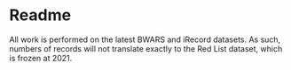 # Readme
All work is performed on the latest BWARS and iRecord datasets. As such, numbers of records will not translate exactly to the Red List dataset, which is frozen at 2021.